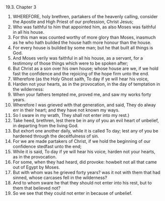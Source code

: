19.3. Chapter 3
1. WHEREFORE, holy brethren, partakers of the heavenly calling, consider the Apostle and High Priest of our profession, Christ Jesus;
2. Who was faithful to him that appointed him, as also Moses was faithful in all his house.
3. For this man was counted worthy of more glory than Moses, inasmuch as he who hath builded the house hath more honour than the house.
4. For every house is builded by some man; but he that built all things is God.
5. And Moses verily was faithful in all his house, as a servant, for a testimony of those things which were to be spoken after;
6. But Christ as a son over his own house; whose house are we, if we hold fast the confidence and the rejoicing of the hope firm unto the end.
7. Wherefore (as the Holy Ghost saith, To day if ye will hear his voice,
8. Harden not your hearts, as in the provocation, in the day of temptation in the wilderness:
9. When your fathers tempted me, proved me, and saw my works forty years.
10. Wherefore I was grieved with that generation, and said, They do alway err in their heart; and they have not known my ways.
11. So I sware in my wrath, They shall not enter into my rest.)
12. Take heed, brethren, lest there be in any of you an evil heart of unbelief, in departing from the living God.
13. But exhort one another daily, while it is called To day; lest any of you be hardened through the deceitfulness of sin.
14. For we are made partakers of Christ, if we hold the beginning of our confidence stedfast unto the end;
15. While it is said, To day if ye will hear his voice, harden not your hearts, as in the provocation.
16. For some, when they had heard, did provoke: howbeit not all that came out of Egypt by Moses.
17. But with whom was he grieved forty years? was it not with them that had sinned, whose carcases fell in the wilderness?
18. And to whom sware he that they should not enter into his rest, but to them that believed not?
19. So we see that they could not enter in because of unbelief.


